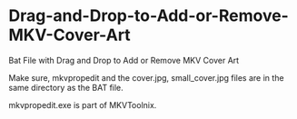 # Drag-and-Drop-to-Add-or-Remove-MKV-Cover-Art
Bat File with Drag and Drop to Add or Remove MKV Cover Art

Make sure, mkvpropedit and the cover.jpg, small_cover.jpg files are in the same directory as the BAT file.

mkvpropedit.exe is part of MKVToolnix.

